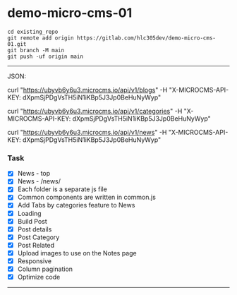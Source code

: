 # demo-micro-cms-01

```
cd existing_repo
git remote add origin https://gitlab.com/hlc305dev/demo-micro-cms-01.git
git branch -M main
git push -uf origin main
```

---

JSON:

curl "https://ubyvb6y6u3.microcms.io/api/v1/blogs" -H "X-MICROCMS-API-KEY:
dXpmSjPDgVsTH5iN1iKBp5J3Jp0BeHuNyWyp"

curl "https://ubyvb6y6u3.microcms.io/api/v1/categories" -H "X-MICROCMS-API-KEY: dXpmSjPDgVsTH5iN1iKBp5J3Jp0BeHuNyWyp"

curl "https://ubyvb6y6u3.microcms.io/api/v1/news" -H "X-MICROCMS-API-KEY:
dXpmSjPDgVsTH5iN1iKBp5J3Jp0BeHuNyWyp"

### Task

- [x] News - top
- [x] News - /news/
- [x] Each folder is a separate js file
- [x] Common components are written in common.js
- [x] Add Tabs by categories feature to News
- [x] Loading
- [x] Build Post
- [x] Post details
- [x] Post Category
- [x] Post Related
- [x] Upload images to use on the Notes page
- [x] Responsive
- [x] Column pagination
- [x] Optimize code

---

